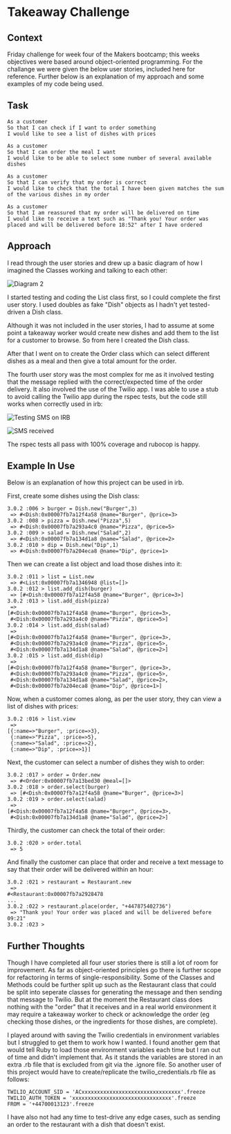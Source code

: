 # Takeaway Challenge

## Context

Friday challenge for week four of the Makers bootcamp; this weeks objectives were based around object-oriented programming. For the challange we were given the below user stories, included here for reference. Further below is an explanation of my approach and some examples of my code being used.

## Task

```
As a customer
So that I can check if I want to order something
I would like to see a list of dishes with prices

As a customer
So that I can order the meal I want
I would like to be able to select some number of several available dishes

As a customer
So that I can verify that my order is correct
I would like to check that the total I have been given matches the sum of the various dishes in my order

As a customer
So that I am reassured that my order will be delivered on time
I would like to receive a text such as "Thank you! Your order was placed and will be delivered before 18:52" after I have ordered
```

## Approach

I read through the user stories and drew up a basic diagram of how I imagined the Classes working and talking to each other:

![Diagram 2](https://github.com/alicegray33/takeaway-challenge/blob/main/docs/diagram2.png?raw=true)

I started testing and coding the List class first, so I could complete the first user story. I used doubles as fake "Dish" objects as I hadn't yet tested-driven a Dish class. 

Although it was not included in the user stories, I had to assume at some point a takeaway worker would create new dishes and add them to the list for a customer to browse. So from here I created the Dish class.

After that I went on to create the Order class which can select different dishes as a meal and then give a total amount for the order.

The fourth user story was the most complex for me as it involved testing that the message replied with the correct/expected time of the order delivery. It also involved the use of the Twilio app. I was able to use a stub to avoid calling the Twilio app during the rspec tests, but the code still works when correctly used in irb:

![Testing SMS on IRB](https://github.com/alicegray33/takeaway-challenge/blob/main/docs/testing_sms_irb.png?raw=true)

![SMS received](https://github.com/alicegray33/takeaway-challenge/blob/main/docs/sms_received.jpg?raw=true)

The rspec tests all pass with 100% coverage and rubocop is happy.

## Example In Use

Below is an explanation of how this project can be used in irb.

First, create some dishes using the Dish class:
```
3.0.2 :006 > burger = Dish.new("Burger",3)
 => #<Dish:0x00007fb7a12f4a58 @name="Burger", @price=3> 
3.0.2 :008 > pizza = Dish.new("Pizza",5)
 => #<Dish:0x00007fb7a293a4c0 @name="Pizza", @price=5> 
3.0.2 :009 > salad = Dish.new("Salad",2)
 => #<Dish:0x00007fb7a134d1a8 @name="Salad", @price=2> 
3.0.2 :010 > dip = Dish.new("Dip",1)
 => #<Dish:0x00007fb7a204eca8 @name="Dip", @price=1> 
```

Then we can create a list object and load those dishes into it:
```
3.0.2 :011 > list = List.new
 => #<List:0x00007fb7a1346948 @list=[]> 
3.0.2 :012 > list.add_dish(burger)
 => [#<Dish:0x00007fb7a12f4a58 @name="Burger", @price=3>] 
3.0.2 :013 > list.add_dish(pizza)
 => 
[#<Dish:0x00007fb7a12f4a58 @name="Burger", @price=3>,
 #<Dish:0x00007fb7a293a4c0 @name="Pizza", @price=5>] 
3.0.2 :014 > list.add_dish(salad)
 => 
[#<Dish:0x00007fb7a12f4a58 @name="Burger", @price=3>,
 #<Dish:0x00007fb7a293a4c0 @name="Pizza", @price=5>,
 #<Dish:0x00007fb7a134d1a8 @name="Salad", @price=2>] 
3.0.2 :015 > list.add_dish(dip)
 => 
[#<Dish:0x00007fb7a12f4a58 @name="Burger", @price=3>,
 #<Dish:0x00007fb7a293a4c0 @name="Pizza", @price=5>,
 #<Dish:0x00007fb7a134d1a8 @name="Salad", @price=2>,
 #<Dish:0x00007fb7a204eca8 @name="Dip", @price=1>] 
```

Now, when a customer comes along, as per the user story, they can view a list of dishes with prices:
```
3.0.2 :016 > list.view
 => 
[{:name=>"Burger", :price=>3},
 {:name=>"Pizza", :price=>5},
 {:name=>"Salad", :price=>2},
 {:name=>"Dip", :price=>1}] 
```

Next, the customer can select a number of dishes they wish to order:
```
3.0.2 :017 > order = Order.new
 => #<Order:0x00007fb7a13bed30 @meal=[]> 
3.0.2 :018 > order.select(burger)
 => [#<Dish:0x00007fb7a12f4a58 @name="Burger", @price=3>] 
3.0.2 :019 > order.select(salad)
 => 
[#<Dish:0x00007fb7a12f4a58 @name="Burger", @price=3>,
 #<Dish:0x00007fb7a134d1a8 @name="Salad", @price=2>] 
```
Thirdly, the customer can check the total of their order:
```
3.0.2 :020 > order.total
 => 5 
```

And finally the customer can place that order and receive a text message to say that their order will be delivered within an hour:
```
3.0.2 :021 > restaurant = Restaurant.new
 => 
#<Restaurant:0x00007fb7a2928478
... 
3.0.2 :022 > restaurant.place(order, "+447875402736")
 => "Thank you! Your order was placed and will be delivered before 09:21" 
3.0.2 :023 > 
```

## Further Thoughts

Though I have completed all four user stories there is still a lot of room for improvement. As far as object-oriented principles go there is further scope for refactoring in terms of single-responsibility. Some of the Classes and Methods could be further split up such as the Restaurant class that could be split into seperate classes for generating the message and then sending that message to Twilio. But at the moment the Restaurant class does nothing with the "order" that it receives and in a real world environment it may require a takeaway worker to check or acknowledge the order (eg checking those dishes, or the ingredients for those dishes, are complete).

I played around with saving the Twilio credentials in environment variables but I struggled to get them to work how I wanted. I found another gem that would tell Ruby to load those environment variables each time but I ran out of time and didn't implement that. As it stands the variables are stored in an extra .rb file that is excluded from git via the .ignore file. So another user of this project would have to create/replicate the twilio_credentials.rb file as follows:

```
TWILIO_ACCOUNT_SID = 'ACxxxxxxxxxxxxxxxxxxxxxxxxxxxxxxxx'.freeze
TWILIO_AUTH_TOKEN = 'xxxxxxxxxxxxxxxxxxxxxxxxxxxxxxxx'.freeze
FROM = '+44700013123'.freeze
```

I have also not had any time to test-drive any edge cases, such as sending an order to the restaurant with a dish that doesn't exist.

